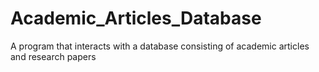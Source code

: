# Academic_Articles_Database
A program that interacts with a database consisting of academic articles and research papers
